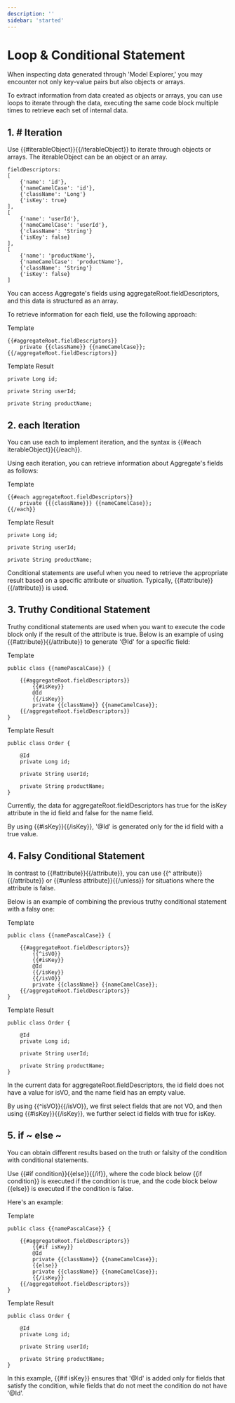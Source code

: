 ```yaml
---
description: ''
sidebar: 'started'
---
```

# Loop & Conditional Statement

When inspecting data generated through 'Model Explorer,' you may encounter not only key-value pairs but also objects or arrays. 

To extract information from data created as objects or arrays, you can use loops to iterate through the data, executing the same code block multiple times to retrieve each set of internal data.

## 1. # Iteration

Use {{#iterableObject}}{{/iterableObject}} to iterate through objects or arrays. The iterableObject can be an object or an array.

```
fieldDescriptors: 
[
    {'name': 'id'},
    {'nameCamelCase': 'id'},
    {'className': 'Long'}
    {'isKey': true}
],
[
    {'name': 'userId'},
    {'nameCamelCase': 'userId'},
    {'className': 'String'}
    {'isKey': false}
],
[
    {'name': 'productName'},
    {'nameCamelCase': 'productName'},
    {'className': 'String'}
    {'isKey': false}
]
```

You can access Aggregate's fields using aggregateRoot.fieldDescriptors, and this data is structured as an array. 

To retrieve information for each field, use the following approach:

Template
```
{{#aggregateRoot.fieldDescriptors}}
    private {{className}} {{nameCamelCase}};
{{/aggregateRoot.fieldDescriptors}}
```

Template Result
```
private Long id;

private String userId;

private String productName;
```

## 2. each Iteration
You can use each to implement iteration, and the syntax is {{#each iterableObject}}{{/each}}.

Using each iteration, you can retrieve information about Aggregate's fields as follows:

Template
```
{{#each aggregateRoot.fieldDescriptors}}
    private {{{className}}} {{nameCamelCase}};
{{/each}}
```

Template Result
```
private Long id;

private String userId;

private String productName;
```

Conditional statements are useful when you need to retrieve the appropriate result based on a specific attribute or situation. Typically, {{#attribute}}{{/attribute}} is used.

## 3. Truthy Conditional Statement

Truthy conditional statements are used when you want to execute the code block only if the result of the attribute is true. Below is an example of using {{#attribute}}{{/attribute}} to generate '@Id' for a specific field:

Template
```
public class {{namePascalCase}} {

    {{#aggregateRoot.fieldDescriptors}}
        {{#isKey}}
        @Id
        {{/isKey}}
        private {{className}} {{nameCamelCase}};
    {{/aggregateRoot.fieldDescriptors}}
}
```
Template Result
```
public class Order {

    @Id
    private Long id;

    private String userId;

    private String productName;
}
```
Currently, the data for aggregateRoot.fieldDescriptors has true for the isKey attribute in the id field and false for the name field. 

By using {{#isKey}}{{/isKey}}, '@Id' is generated only for the id field with a true value.

## 4. Falsy Conditional Statement
In contrast to {{#attribute}}{{/attribute}}, you can use {{^ attribute}}{{/attribute}} or {{#unless attribute}}{{/unless}} for situations where the attribute is false. 

Below is an example of combining the previous truthy conditional statement with a falsy one:

Template
```
public class {{namePascalCase}} {

    {{#aggregateRoot.fieldDescriptors}}
        {{^isVO}}
        {{#isKey}}
        @Id
        {{/isKey}}
        {{/isVO}}
        private {{className}} {{nameCamelCase}};
    {{/aggregateRoot.fieldDescriptors}}
}
```
Template Result
```
public class Order {

    @Id
    private Long id;

    private String userId;

    private String productName;
}
```

In the current data for aggregateRoot.fieldDescriptors, the id field does not have a value for isVO, and the name field has an empty value. 

By using {{^isVO}}{{/isVO}}, we first select fields that are not VO, and then using {{#isKey}}{{/isKey}}, we further select id fields with true for isKey.

## 5. if ~ else ~

You can obtain different results based on the truth or falsity of the condition with conditional statements. 

Use {{#if condition}}{{else}}{{/if}}, where the code block below {{if condition}} is executed if the condition is true, and the code block below {{else}} is executed if the condition is false. 

Here's an example:

Template
```
public class {{namePascalCase}} {

    {{#aggregateRoot.fieldDescriptors}}
        {{#if isKey}}
        @Id
        private {{className}} {{nameCamelCase}};
        {{else}}
        private {{className}} {{nameCamelCase}};
        {{/isKey}}
    {{/aggregateRoot.fieldDescriptors}}
}
```
Template Result
```
public class Order {

    @Id
    private Long id;

    private String userId;

    private String productName;
}
```
In this example, {{#if isKey}} ensures that '@Id' is added only for fields that satisfy the condition, while fields that do not meet the condition do not have '@Id'.